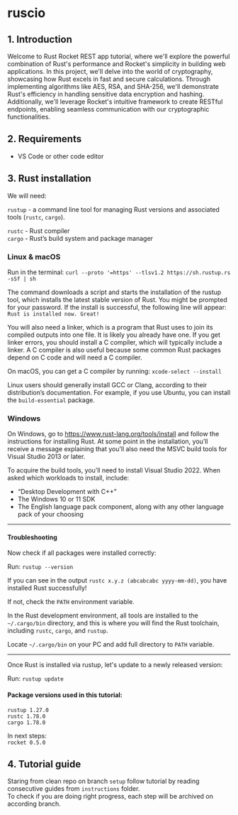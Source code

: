 # ruscio

## 1. Introduction
Welcome to Rust Rocket REST app tutorial, where we'll explore the powerful combination of Rust's performance and Rocket's simplicity in building web applications. In this project, we'll delve into the world of cryptography, showcasing how Rust excels in fast and secure calculations. Through implementing algorithms like AES, RSA, and SHA-256, we'll demonstrate Rust's efficiency in handling sensitive data encryption and hashing. Additionally, we'll leverage Rocket's intuitive framework to create RESTful endpoints, enabling seamless communication with our cryptographic functionalities.

## 2. Requirements
 - VS Code or other code editor

## 3. Rust installation
We will need:

`rustup` - a command line tool for managing Rust versions and associated tools (`rustc`, `cargo`).

`rustc` - Rust compiler\
`cargo` - Rust’s build system and package manager
### Linux & macOS
Run in the terminal:
`curl --proto '=https' --tlsv1.2 https://sh.rustup.rs -sSf | sh`

The command downloads a script and starts the installation of the rustup tool, which installs the latest stable version of Rust. You might be prompted for your password. If the install is successful, the following line will appear:
`Rust is installed now. Great!`

You will also need a linker, which is a program that Rust uses to join its compiled outputs into one file. It is likely you already have one. If you get linker errors, you should install a C compiler, which will typically include a linker. A C compiler is also useful because some common Rust packages depend on C code and will need a C compiler.

On macOS, you can get a C compiler by running:
`xcode-select --install`

Linux users should generally install GCC or Clang, according to their distribution’s documentation. For example, if you use Ubuntu, you can install the `build-essential` package.

### Windows
On Windows, go to https://www.rust-lang.org/tools/install and follow the instructions for installing Rust. At some point in the installation, you’ll receive a message explaining that you’ll also need the MSVC build tools for Visual Studio 2013 or later.

To acquire the build tools, you’ll need to install Visual Studio 2022. When asked which workloads to install, include:

- “Desktop Development with C++”
- The Windows 10 or 11 SDK
- The English language pack component, along with any other language pack of your choosing

***
#### Troubleshooting
Now check if all packages were installed correctly:

Run: `rustup --version`

If you can see in the output `rustc x.y.z (abcabcabc yyyy-mm-dd)`, you have installed Rust successfully!

If not, check the `PATH` environment variable.

In the Rust development environment, all tools are installed to the `~/.cargo/bin` directory, and this is where you will find the Rust toolchain, including `rustc`, `cargo`, and `rustup`.

Locate `~/.cargo/bin` on your PC and add full directory to `PATH` variable. 
***
Once Rust is installed via rustup, let's update to a newly released version:

Run: `rustup update`

#### Package versions used in this tutorial:
`rustup 1.27.0`\
`rustc 1.78.0`\
`cargo 1.78.0`

In next steps:\
`rocket 0.5.0`

## 4. Tutorial guide
Staring from clean repo on branch `setup` follow tutorial by reading consecutive guides from `instructions` folder. \
To check if you are doing right progress, each step will be archived on according branch.

